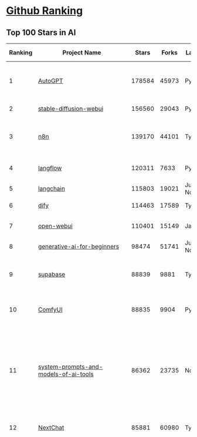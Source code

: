 [Github Ranking](../README.md)
==========

## Top 100 Stars in AI

| Ranking | Project Name | Stars | Forks | Language | Open Issues | Description | Last Commit |
| ------- | ------------ | ----- | ----- | -------- | ----------- | ----------- | ----------- |
| 1 | [AutoGPT](https://github.com/Significant-Gravitas/AutoGPT) | 178584 | 45973 | Python | 166 | AutoGPT is the vision of accessible AI for everyone, to use and to build on. Our mission is to provide the tools, so that you can focus on what matters. | 2025-09-20T01:45:39Z |
| 2 | [stable-diffusion-webui](https://github.com/AUTOMATIC1111/stable-diffusion-webui) | 156560 | 29043 | Python | 2368 | Stable Diffusion web UI | 2025-09-17T16:31:20Z |
| 3 | [n8n](https://github.com/n8n-io/n8n) | 139170 | 44101 | TypeScript | 702 | Fair-code workflow automation platform with native AI capabilities. Combine visual building with custom code, self-host or cloud, 400+ integrations. | 2025-09-19T20:12:09Z |
| 4 | [langflow](https://github.com/langflow-ai/langflow) | 120311 | 7633 | Python | 437 | Langflow is a powerful tool for building and deploying AI-powered agents and workflows. | 2025-09-20T03:29:20Z |
| 5 | [langchain](https://github.com/langchain-ai/langchain) | 115803 | 19021 | Jupyter Notebook | 130 | 🦜🔗 Build context-aware reasoning applications | 2025-09-19T18:50:42Z |
| 6 | [dify](https://github.com/langgenius/dify) | 114463 | 17589 | TypeScript | 460 | Production-ready platform for agentic workflow development. | 2025-09-20T03:15:54Z |
| 7 | [open-webui](https://github.com/open-webui/open-webui) | 110401 | 15149 | JavaScript | 219 | User-friendly AI Interface (Supports Ollama, OpenAI API, ...) | 2025-09-20T03:22:08Z |
| 8 | [generative-ai-for-beginners](https://github.com/microsoft/generative-ai-for-beginners) | 98474 | 51741 | Jupyter Notebook | 5 | 21 Lessons, Get Started Building with Generative AI  | 2025-09-15T03:15:03Z |
| 9 | [supabase](https://github.com/supabase/supabase) | 88839 | 9881 | TypeScript | 231 | The Postgres development platform. Supabase gives you a dedicated Postgres database to build your web, mobile, and AI applications. | 2025-09-20T01:14:40Z |
| 10 | [ComfyUI](https://github.com/comfyanonymous/ComfyUI) | 88835 | 9904 | Python | 2719 | The most powerful and modular diffusion model GUI, api and backend with a graph/nodes interface. | 2025-09-20T03:23:28Z |
| 11 | [system-prompts-and-models-of-ai-tools](https://github.com/x1xhlol/system-prompts-and-models-of-ai-tools) | 86362 | 23735 | None | 51 | FULL Augment Code, Claude Code, Cluely, CodeBuddy, Cursor, Devin AI, Junie, Kiro, Leap.new, Lovable, Manus Agent Tools, NotionAI, Orchids.app, Perplexity, Poke, Qoder, Replit, Same.dev, Trae, Traycer AI, VSCode Agent, Warp.dev, Windsurf, Xcode, Z.ai Code, dia & v0. (And other Open Sourced) System Prompts, Internal Tools & AI Models | 2025-09-17T21:18:22Z |
| 12 | [NextChat](https://github.com/ChatGPTNextWeb/NextChat) | 85881 | 60980 | TypeScript | 668 | ✨ Light and Fast AI Assistant. Support: Web \| iOS \| MacOS \| Android \|  Linux \| Windows | 2025-09-15T10:53:22Z |
| 13 | [funNLP](https://github.com/fighting41love/funNLP) | 76092 | 15001 | Python | 34 | 中英文敏感词、语言检测、中外手机/电话归属地/运营商查询、名字推断性别、手机号抽取、身份证抽取、邮箱抽取、中日文人名库、中文缩写库、拆字词典、词汇情感值、停用词、反动词表、暴恐词表、繁简体转换、英文模拟中文发音、汪峰歌词生成器、职业名称词库、同义词库、反义词库、否定词库、汽车品牌词库、汽车零件词库、连续英文切割、各种中文词向量、公司名字大全、古诗词库、IT词库、财经词库、成语词库、地名词库、历史名人词库、诗词词库、医学词库、饮食词库、法律词库、汽车词库、动物词库、中文聊天语料、中文谣言数据、百度中文问答数据集、句子相似度匹配算法集合、bert资源、文本生成&摘要相关工具、cocoNLP信息抽取工具、国内电话号码正则匹配、清华大学XLORE:中英文跨语言百科知识图谱、清华大学人工智能技术系列报告、自然语言生成、NLU太难了系列、自动对联数据及机器人、用户名黑名单列表、罪名法务名词及分类模型、微信公众号语料、cs224n深度学习自然语言处理课程、中文手写汉字识别、中文自然语言处理 语料/数据集、变量命名神器、分词语料库+代码、任务型对话英文数据集、ASR 语音数据集 + 基于深度学习的中文语音识别系统、笑声检测器、Microsoft多语言数字/单位/如日期时间识别包、中华新华字典数据库及api(包括常用歇后语、成语、词语和汉字)、文档图谱自动生成、SpaCy 中文模型、Common Voice语音识别数据集新版、神经网络关系抽取、基于bert的命名实体识别、关键词(Keyphrase)抽取包pke、基于医疗领域知识图谱的问答系统、基于依存句法与语义角色标注的事件三元组抽取、依存句法分析4万句高质量标注数据、cnocr：用来做中文OCR的Python3包、中文人物关系知识图谱项目、中文nlp竞赛项目及代码汇总、中文字符数据、speech-aligner: 从“人声语音”及其“语言文本”产生音素级别时间对齐标注的工具、AmpliGraph: 知识图谱表示学习(Python)库：知识图谱概念链接预测、Scattertext 文本可视化(python)、语言/知识表示工具：BERT & ERNIE、中文对比英文自然语言处理NLP的区别综述、Synonyms中文近义词工具包、HarvestText领域自适应文本挖掘工具（新词发现-情感分析-实体链接等）、word2word：(Python)方便易用的多语言词-词对集：62种语言/3,564个多语言对、语音识别语料生成工具：从具有音频/字幕的在线视频创建自动语音识别(ASR)语料库、构建医疗实体识别的模型（包含词典和语料标注）、单文档非监督的关键词抽取、Kashgari中使用gpt-2语言模型、开源的金融投资数据提取工具、文本自动摘要库TextTeaser: 仅支持英文、人民日报语料处理工具集、一些关于自然语言的基本模型、基于14W歌曲知识库的问答尝试--功能包括歌词接龙and已知歌词找歌曲以及歌曲歌手歌词三角关系的问答、基于Siamese bilstm模型的相似句子判定模型并提供训练数据集和测试数据集、用Transformer编解码模型实现的根据Hacker News文章标题自动生成评论、用BERT进行序列标记和文本分类的模板代码、LitBank：NLP数据集——支持自然语言处理和计算人文学科任务的100部带标记英文小说语料、百度开源的基准信息抽取系统、虚假新闻数据集、Facebook: LAMA语言模型分析，提供Transformer-XL/BERT/ELMo/GPT预训练语言模型的统一访问接口、CommonsenseQA：面向常识的英文QA挑战、中文知识图谱资料、数据及工具、各大公司内部里大牛分享的技术文档 PDF 或者 PPT、自然语言生成SQL语句（英文）、中文NLP数据增强（EDA）工具、英文NLP数据增强工具 、基于医药知识图谱的智能问答系统、京东商品知识图谱、基于mongodb存储的军事领域知识图谱问答项目、基于远监督的中文关系抽取、语音情感分析、中文ULMFiT-情感分析-文本分类-语料及模型、一个拍照做题程序、世界各国大规模人名库、一个利用有趣中文语料库 qingyun 训练出来的中文聊天机器人、中文聊天机器人seqGAN、省市区镇行政区划数据带拼音标注、教育行业新闻语料库包含自动文摘功能、开放了对话机器人-知识图谱-语义理解-自然语言处理工具及数据、中文知识图谱：基于百度百科中文页面-抽取三元组信息-构建中文知识图谱、masr: 中文语音识别-提供预训练模型-高识别率、Python音频数据增广库、中文全词覆盖BERT及两份阅读理解数据、ConvLab：开源多域端到端对话系统平台、中文自然语言处理数据集、基于最新版本rasa搭建的对话系统、基于TensorFlow和BERT的管道式实体及关系抽取、一个小型的证券知识图谱/知识库、复盘所有NLP比赛的TOP方案、OpenCLaP：多领域开源中文预训练语言模型仓库、UER：基于不同语料+编码器+目标任务的中文预训练模型仓库、中文自然语言处理向量合集、基于金融-司法领域(兼有闲聊性质)的聊天机器人、g2pC：基于上下文的汉语读音自动标记模块、Zincbase 知识图谱构建工具包、诗歌质量评价/细粒度情感诗歌语料库、快速转化「中文数字」和「阿拉伯数字」、百度知道问答语料库、基于知识图谱的问答系统、jieba_fast 加速版的jieba、正则表达式教程、中文阅读理解数据集、基于BERT等最新语言模型的抽取式摘要提取、Python利用深度学习进行文本摘要的综合指南、知识图谱深度学习相关资料整理、维基大规模平行文本语料、StanfordNLP 0.2.0：纯Python版自然语言处理包、NeuralNLP-NeuralClassifier：腾讯开源深度学习文本分类工具、端到端的封闭域对话系统、中文命名实体识别：NeuroNER vs. BertNER、新闻事件线索抽取、2019年百度的三元组抽取比赛：“科学空间队”源码、基于依存句法的开放域文本知识三元组抽取和知识库构建、中文的GPT2训练代码、ML-NLP - 机器学习(Machine Learning)NLP面试中常考到的知识点和代码实现、nlp4han:中文自然语言处理工具集(断句/分词/词性标注/组块/句法分析/语义分析/NER/N元语法/HMM/代词消解/情感分析/拼写检查、XLM：Facebook的跨语言预训练语言模型、用基于BERT的微调和特征提取方法来进行知识图谱百度百科人物词条属性抽取、中文自然语言处理相关的开放任务-数据集-当前最佳结果、CoupletAI - 基于CNN+Bi-LSTM+Attention 的自动对对联系统、抽象知识图谱、MiningZhiDaoQACorpus - 580万百度知道问答数据挖掘项目、brat rapid annotation tool: 序列标注工具、大规模中文知识图谱数据：1.4亿实体、数据增强在机器翻译及其他nlp任务中的应用及效果、allennlp阅读理解:支持多种数据和模型、PDF表格数据提取工具 、 Graphbrain：AI开源软件库和科研工具，目的是促进自动意义提取和文本理解以及知识的探索和推断、简历自动筛选系统、基于命名实体识别的简历自动摘要、中文语言理解测评基准，包括代表性的数据集&基准模型&语料库&排行榜、树洞 OCR 文字识别 、从包含表格的扫描图片中识别表格和文字、语声迁移、Python口语自然语言处理工具集(英文)、 similarity：相似度计算工具包，java编写、海量中文预训练ALBERT模型 、Transformers 2.0 、基于大规模音频数据集Audioset的音频增强 、Poplar：网页版自然语言标注工具、图片文字去除，可用于漫画翻译 、186种语言的数字叫法库、Amazon发布基于知识的人-人开放领域对话数据集 、中文文本纠错模块代码、繁简体转换 、 Python实现的多种文本可读性评价指标、类似于人名/地名/组织机构名的命名体识别数据集 、东南大学《知识图谱》研究生课程(资料)、. 英文拼写检查库 、 wwsearch是企业微信后台自研的全文检索引擎、CHAMELEON：深度学习新闻推荐系统元架构 、 8篇论文梳理BERT相关模型进展与反思、DocSearch：免费文档搜索引擎、 LIDA：轻量交互式对话标注工具 、aili - the fastest in-memory index in the East 东半球最快并发索引 、知识图谱车音工作项目、自然语言生成资源大全 、中日韩分词库mecab的Python接口库、中文文本摘要/关键词提取、汉字字符特征提取器 (featurizer)，提取汉字的特征（发音特征、字形特征）用做深度学习的特征、中文生成任务基准测评 、中文缩写数据集、中文任务基准测评 - 代表性的数据集-基准(预训练)模型-语料库-baseline-工具包-排行榜、PySS3：面向可解释AI的SS3文本分类器机器可视化工具 、中文NLP数据集列表、COPE - 格律诗编辑程序、doccano：基于网页的开源协同多语言文本标注工具 、PreNLP：自然语言预处理库、简单的简历解析器，用来从简历中提取关键信息、用于中文闲聊的GPT2模型：GPT2-chitchat、基于检索聊天机器人多轮响应选择相关资源列表(Leaderboards、Datasets、Papers)、(Colab)抽象文本摘要实现集锦(教程 、词语拼音数据、高效模糊搜索工具、NLP数据增广资源集、微软对话机器人框架 、 GitHub Typo Corpus：大规模GitHub多语言拼写错误/语法错误数据集、TextCluster：短文本聚类预处理模块 Short text cluster、面向语音识别的中文文本规范化、BLINK：最先进的实体链接库、BertPunc：基于BERT的最先进标点修复模型、Tokenizer：快速、可定制的文本词条化库、中文语言理解测评基准，包括代表性的数据集、基准(预训练)模型、语料库、排行榜、spaCy 医学文本挖掘与信息提取 、 NLP任务示例项目代码集、 python拼写检查库、chatbot-list - 行业内关于智能客服、聊天机器人的应用和架构、算法分享和介绍、语音质量评价指标(MOSNet, BSSEval, STOI, PESQ, SRMR)、 用138GB语料训练的法文RoBERTa预训练语言模型 、BERT-NER-Pytorch：三种不同模式的BERT中文NER实验、无道词典 - 有道词典的命令行版本，支持英汉互查和在线查询、2019年NLP亮点回顾、 Chinese medical dialogue data 中文医疗对话数据集 、最好的汉字数字(中文数字)-阿拉伯数字转换工具、 基于百科知识库的中文词语多词义/义项获取与特定句子词语语义消歧、awesome-nlp-sentiment-analysis - 情感分析、情绪原因识别、评价对象和评价词抽取、LineFlow：面向所有深度学习框架的NLP数据高效加载器、中文医学NLP公开资源整理 、MedQuAD：(英文)医学问答数据集、将自然语言数字串解析转换为整数和浮点数、Transfer Learning in Natural Language Processing (NLP) 、面向语音识别的中文/英文发音辞典、Tokenizers：注重性能与多功能性的最先进分词器、CLUENER 细粒度命名实体识别 Fine Grained Named Entity Recognition、 基于BERT的中文命名实体识别、中文谣言数据库、NLP数据集/基准任务大列表、nlp相关的一些论文及代码, 包括主题模型、词向量(Word Embedding)、命名实体识别(NER)、文本分类(Text Classificatin)、文本生成(Text Generation)、文本相似性(Text Similarity)计算等，涉及到各种与nlp相关的算法，基于keras和tensorflow 、Python文本挖掘/NLP实战示例、 Blackstone：面向非结构化法律文本的spaCy pipeline和NLP模型通过同义词替换实现文本“变脸” 、中文 预训练 ELECTREA 模型: 基于对抗学习 pretrain Chinese Model 、albert-chinese-ner - 用预训练语言模型ALBERT做中文NER 、基于GPT2的特定主题文本生成/文本增广、开源预训练语言模型合集、多语言句向量包、编码、标记和实现：一种可控高效的文本生成方法、 英文脏话大列表 、attnvis：GPT2、BERT等transformer语言模型注意力交互可视化、CoVoST：Facebook发布的多语种语音-文本翻译语料库，包括11种语言(法语、德语、荷兰语、俄语、西班牙语、意大利语、土耳其语、波斯语、瑞典语、蒙古语和中文)的语音、文字转录及英文译文、Jiagu自然语言处理工具 - 以BiLSTM等模型为基础，提供知识图谱关系抽取 中文分词 词性标注 命名实体识别 情感分析 新词发现 关键词 文本摘要 文本聚类等功能、用unet实现对文档表格的自动检测，表格重建、NLP事件提取文献资源列表 、 金融领域自然语言处理研究资源大列表、CLUEDatasetSearch - 中英文NLP数据集：搜索所有中文NLP数据集，附常用英文NLP数据集 、medical_NER - 中文医学知识图谱命名实体识别 、(哈佛)讲因果推理的免费书、知识图谱相关学习资料/数据集/工具资源大列表、Forte：灵活强大的自然语言处理pipeline工具集 、Python字符串相似性算法库、PyLaia：面向手写文档分析的深度学习工具包、TextFooler：针对文本分类/推理的对抗文本生成模块、Haystack：灵活、强大的可扩展问答(QA)框架、中文关键短语抽取工具 | 2024-05-10T07:38:24Z |
| 14 | [netdata](https://github.com/netdata/netdata) | 75963 | 6154 | C | 169 | The fastest path to AI-powered full stack observability, even for lean teams. | 2025-09-20T00:28:09Z |
| 15 | [gemini-cli](https://github.com/google-gemini/gemini-cli) | 75878 | 8095 | TypeScript | 1756 | An open-source AI agent that brings the power of Gemini directly into your terminal. | 2025-09-20T03:26:03Z |
| 16 | [Deep-Live-Cam](https://github.com/hacksider/Deep-Live-Cam) | 73198 | 10611 | Python | 72 | real time face swap and one-click video deepfake with only a single image | 2025-08-29T06:44:46Z |
| 17 | [LLMs-from-scratch](https://github.com/rasbt/LLMs-from-scratch) | 72090 | 10432 | Jupyter Notebook | 5 | Implement a ChatGPT-like LLM in PyTorch from scratch, step by step | 2025-09-17T13:14:21Z |
| 18 | [awesome-mcp-servers](https://github.com/punkpeye/awesome-mcp-servers) | 70664 | 5829 | None | 37 | A collection of MCP servers. | 2025-09-19T14:52:06Z |
| 19 | [browser-use](https://github.com/browser-use/browser-use) | 70163 | 8202 | Python | 110 | 🌐 Make websites accessible for AI agents. Automate tasks online with ease. | 2025-09-20T02:40:36Z |
| 20 | [awesome-llm-apps](https://github.com/Shubhamsaboo/awesome-llm-apps) | 69527 | 8811 | Python | 4 | Collection of awesome LLM apps with AI Agents and RAG using OpenAI, Anthropic, Gemini and opensource models. | 2025-09-15T05:12:31Z |
| 21 | [lobe-chat](https://github.com/lobehub/lobe-chat) | 65692 | 13608 | TypeScript | 924 | 🤯 Lobe Chat - an open-source, modern design AI chat framework. Supports multiple AI providers (OpenAI / Claude 4 / Gemini / DeepSeek / Ollama / Qwen), Knowledge Base (file upload / RAG ), one click install MCP Marketplace and Artifacts / Thinking. One-click FREE deployment of your private AI Agent application. | 2025-09-20T00:28:27Z |
| 22 | [AppFlowy](https://github.com/AppFlowy-IO/AppFlowy) | 65561 | 4554 | Dart | 967 | Bring projects, wikis, and teams together with AI. AppFlowy is the AI collaborative workspace where you achieve more without losing control of your data. The leading open source Notion alternative. | 2025-09-12T08:21:33Z |
| 23 | [ragflow](https://github.com/infiniflow/ragflow) | 64805 | 6764 | TypeScript | 2822 | RAGFlow is a leading open-source Retrieval-Augmented Generation (RAG) engine that fuses cutting-edge RAG with Agent capabilities to create a superior context layer for LLMs | 2025-09-19T13:12:11Z |
| 24 | [LLaMA-Factory](https://github.com/hiyouga/LLaMA-Factory) | 58960 | 7210 | Python | 653 | Unified Efficient Fine-Tuning of 100+ LLMs & VLMs (ACL 2024) | 2025-09-16T09:04:21Z |
| 25 | [firecrawl](https://github.com/firecrawl/firecrawl) | 58493 | 4834 | TypeScript | 143 | The Web Data API for AI - Turn entire websites into LLM-ready markdown or structured data 🔥 | 2025-09-19T19:01:01Z |
| 26 | [MetaGPT](https://github.com/FoundationAgents/MetaGPT) | 58483 | 7067 | Python | 11 | 🌟 The Multi-Agent Framework: First AI Software Company, Towards Natural Language Programming | 2025-06-30T11:45:55Z |
| 27 | [PaddleOCR](https://github.com/PaddlePaddle/PaddleOCR) | 55036 | 8676 | Python | 128 | Turn any PDF or image document into structured data for your AI. A powerful, lightweight OCR toolkit that bridges the gap between images/PDFs and LLMs. Supports 80+ languages. | 2025-09-19T10:30:24Z |
| 28 | [gpt-engineer](https://github.com/AntonOsika/gpt-engineer) | 54875 | 7295 | Python | 31 | CLI platform to experiment with codegen. Precursor to: https://lovable.dev | 2025-05-14T10:15:10Z |
| 29 | [ChatGPT](https://github.com/lencx/ChatGPT) | 54111 | 6157 | Rust | 848 | 🔮 ChatGPT Desktop Application (Mac, Windows and Linux) | 2024-08-29T17:58:11Z |
| 30 | [crawl4ai](https://github.com/unclecode/crawl4ai) | 53576 | 5322 | Python | 174 | 🚀🤖 Crawl4AI: Open-source LLM Friendly Web Crawler & Scraper. Don't be shy, join here: https://discord.gg/jP8KfhDhyN | 2025-09-19T06:17:35Z |
| 31 | [meilisearch](https://github.com/meilisearch/meilisearch) | 53273 | 2169 | Rust | 209 | A lightning-fast search engine API bringing AI-powered hybrid search to your sites and applications. | 2025-09-18T17:18:15Z |
| 32 | [OpenBB](https://github.com/OpenBB-finance/OpenBB) | 52389 | 4986 | Python | 36 | Financial data platform for analysts, quants and AI agents. | 2025-09-18T19:48:00Z |
| 33 | [autogen](https://github.com/microsoft/autogen) | 49966 | 7642 | Python | 400 | A programming framework for agentic AI | 2025-09-18T04:06:24Z |
| 34 | [anything-llm](https://github.com/Mintplex-Labs/anything-llm) | 49207 | 5102 | JavaScript | 266 | The all-in-one Desktop & Docker AI application with built-in RAG, AI agents, No-code agent builder, MCP compatibility,  and more. | 2025-09-19T21:55:08Z |
| 35 | [unsloth](https://github.com/unslothai/unsloth) | 45844 | 3747 | Python | 742 | Fine-tuning & Reinforcement Learning for LLMs. 🦥 Train OpenAI gpt-oss, DeepSeek-R1, Qwen3, Gemma 3, TTS 2x faster with 70% less VRAM. | 2025-09-20T03:01:33Z |
| 36 | [dbeaver](https://github.com/dbeaver/dbeaver) | 45456 | 3843 | Java | 3061 | Free universal database tool and SQL client | 2025-09-19T15:16:32Z |
| 37 | [text-generation-webui](https://github.com/oobabooga/text-generation-webui) | 45013 | 5784 | Python | 2585 | The definitive Web UI for local AI, with powerful features and easy setup. | 2025-09-19T23:13:05Z |
| 38 | [JeecgBoot](https://github.com/jeecgboot/JeecgBoot) | 43911 | 15562 | Java | 77 | 🔥AI低代码平台，助力企业快速实现低代码开发和构建AI应用！前后端分离架构 SpringBoot3，SpringCloud、Mybatis，Ant Design&Vue3、TS+vite！强大代码生成器实现前后端一键生成，无需手写代码! 引领AI低代码开发模式：AI生成→在线编码→代码生成→手工合并，解决Java项目80%重复工作，提升效率，节省成本，兼顾灵活性~ | 2025-09-18T09:33:06Z |
| 39 | [Flowise](https://github.com/FlowiseAI/Flowise) | 43792 | 22376 | TypeScript | 599 | Build AI Agents, Visually | 2025-09-19T09:18:21Z |
| 40 | [ClickHouse](https://github.com/ClickHouse/ClickHouse) | 42970 | 7666 | C++ | 4560 | ClickHouse® is a real-time analytics database management system | 2025-09-20T02:33:03Z |
| 41 | [airflow](https://github.com/apache/airflow) | 42479 | 15631 | Python | 1304 | Apache Airflow - A platform to programmatically author, schedule, and monitor workflows | 2025-09-20T01:58:49Z |
| 42 | [GitHubDaily](https://github.com/GitHubDaily/GitHubDaily) | 42084 | 4270 | None | 421 | 坚持分享 GitHub 上高质量、有趣实用的开源技术教程、开发者工具、编程网站、技术资讯。A list cool, interesting projects of GitHub. | 2025-03-20T08:54:47Z |
| 43 | [kong](https://github.com/Kong/kong) | 41801 | 4985 | None | 60 | 🦍 The Cloud-Native Gateway for APIs & AI | 2025-09-18T17:24:15Z |
| 44 | [ailearning](https://github.com/apachecn/ailearning) | 41464 | 11585 | Python | 3 | AiLearning：数据分析+机器学习实战+线性代数+PyTorch+NLTK+TF2 | 2024-11-12T16:21:55Z |
| 45 | [ColossalAI](https://github.com/hpcaitech/ColossalAI) | 41164 | 4534 | Python | 430 | Making large AI models cheaper, faster and more accessible | 2025-09-19T09:37:00Z |
| 46 | [ai-hedge-fund](https://github.com/virattt/ai-hedge-fund) | 41097 | 7218 | Python | 21 | An AI Hedge Fund Team | 2025-09-19T21:14:36Z |
| 47 | [AI-For-Beginners](https://github.com/microsoft/AI-For-Beginners) | 40747 | 8000 | Jupyter Notebook | 21 | 12 Weeks, 24 Lessons, AI for All! | 2025-09-09T20:42:34Z |
| 48 | [llm-app](https://github.com/pathwaycom/llm-app) | 40660 | 1088 | Jupyter Notebook | 4 | Ready-to-run cloud templates for RAG, AI pipelines, and enterprise search with live data. 🐳Docker-friendly.⚡Always in sync with Sharepoint, Google Drive, S3, Kafka, PostgreSQL, real-time data APIs, and more. | 2025-09-15T12:49:25Z |
| 49 | [mem0](https://github.com/mem0ai/mem0) | 40200 | 4232 | Python | 312 | Universal memory layer for AI Agents; Announcing OpenMemory MCP - local and secure memory management. | 2025-09-18T21:40:47Z |
| 50 | [MoneyPrinterTurbo](https://github.com/harry0703/MoneyPrinterTurbo) | 39981 | 5810 | Python | 184 | 利用AI大模型，一键生成高清短视频 Generate short videos with one click using AI LLM. | 2025-06-11T06:34:54Z |
| 51 | [upscayl](https://github.com/upscayl/upscayl) | 39828 | 1855 | TypeScript | 50 | 🆙 Upscayl - #1 Free and Open Source AI Image Upscaler for Linux, MacOS and Windows. | 2025-09-08T13:13:37Z |
| 52 | [docling](https://github.com/docling-project/docling) | 39134 | 2712 | Python | 570 | Get your documents ready for gen AI | 2025-09-19T14:49:54Z |
| 53 | [chatgpt-on-wechat](https://github.com/zhayujie/chatgpt-on-wechat) | 39104 | 9442 | Python | 305 | 基于大模型搭建的聊天机器人，同时支持 微信公众号、企业微信应用、飞书、钉钉 等接入，可选择ChatGPT/Claude/DeepSeek/文心一言/讯飞星火/通义千问/ Gemini/GLM-4/Kimi/LinkAI，能处理文本、语音和图片，访问操作系统和互联网，支持基于自有知识库进行定制企业智能客服。 | 2025-08-08T02:47:49Z |
| 54 | [ray](https://github.com/ray-project/ray) | 39011 | 6810 | Python | 2763 | Ray is an AI compute engine. Ray consists of a core distributed runtime and a set of AI Libraries for accelerating ML workloads. | 2025-09-20T01:55:35Z |
| 55 | [ai-agents-for-beginners](https://github.com/microsoft/ai-agents-for-beginners) | 39003 | 12622 | Jupyter Notebook | 9 | 12 Lessons to Get Started Building AI Agents | 2025-09-18T16:59:04Z |
| 56 | [quivr](https://github.com/QuivrHQ/quivr) | 38451 | 3677 | Python | 2 | Opiniated RAG for integrating GenAI in your apps 🧠   Focus on your product rather than the RAG. Easy integration in existing products with customisation!  Any LLM: GPT4, Groq, Llama. Any Vectorstore: PGVector, Faiss. Any Files. Anyway you want.  | 2025-07-09T12:55:23Z |
| 57 | [photoprism](https://github.com/photoprism/photoprism) | 38379 | 2147 | Go | 429 | AI-Powered Photos App for the Decentralized Web 🌈💎✨ | 2025-09-19T05:53:10Z |
| 58 | [crewAI](https://github.com/crewAIInc/crewAI) | 38284 | 5065 | Python | 52 | Framework for orchestrating role-playing, autonomous AI agents. By fostering collaborative intelligence, CrewAI empowers agents to work together seamlessly, tackling complex tasks. | 2025-09-20T03:32:11Z |
| 59 | [aider](https://github.com/Aider-AI/aider) | 37536 | 3499 | Python | 1029 | aider is AI pair programming in your terminal | 2025-09-05T14:09:23Z |
| 60 | [Open-Assistant](https://github.com/LAION-AI/Open-Assistant) | 37470 | 3296 | Python | 227 | OpenAssistant is a chat-based assistant that understands tasks, can interact with third-party systems, and retrieve information dynamically to do so. | 2024-08-17T01:55:35Z |
| 61 | [chatbox](https://github.com/chatboxai/chatbox) | 36709 | 3562 | TypeScript | 858 | User-friendly Desktop Client App for AI Models/LLMs (GPT, Claude, Gemini, Ollama...) | 2025-09-13T13:01:11Z |
| 62 | [MockingBird](https://github.com/babysor/MockingBird) | 36655 | 5261 | Python | 477 | 🚀AI拟声: 5秒内克隆您的声音并生成任意语音内容 Clone a voice in 5 seconds to generate arbitrary speech in real-time | 2024-11-15T05:00:29Z |
| 63 | [ToolJet](https://github.com/ToolJet/ToolJet) | 36580 | 4757 | JavaScript | 646 | ToolJet is the open-source foundation of ToolJet AI - the AI-native platform for building internal tools, dashboard, business applications, workflows and AI agents 🚀 | 2025-09-19T23:52:56Z |
| 64 | [google-research](https://github.com/google-research/google-research) | 36397 | 8184 | Jupyter Notebook | 1069 | Google Research | 2025-09-17T17:37:51Z |
| 65 | [mindsdb](https://github.com/mindsdb/mindsdb) | 35814 | 5767 | Python | 49 | AI Analytics Engine that can answer questions over large scale data. - The only MCP Server you'll ever need | 2025-09-19T15:47:07Z |
| 66 | [cursor-free-vip](https://github.com/yeongpin/cursor-free-vip) | 35581 | 4372 | Python | 581 | [Support 0.49.x]（Reset Cursor AI MachineID & Bypass Higher Token Limit） Cursor Ai ，自动重置机器ID ， 免费升级使用Pro功能: You've reached your trial request limit. / Too many free trial accounts used on this machine. Please upgrade to pro. We have this limit in place to prevent abuse. Please let us know if you believe this is a mistake. | 2025-09-16T03:47:39Z |
| 67 | [LocalAI](https://github.com/mudler/LocalAI) | 35379 | 2775 | Go | 327 | :robot: The free, Open Source alternative to OpenAI, Claude and others. Self-hosted and local-first. Drop-in replacement for OpenAI,  running on consumer-grade hardware. No GPU required. Runs gguf, transformers, diffusers and many more. Features: Generate Text, Audio, Video, Images, Voice Cloning, Distributed, P2P and decentralized inference | 2025-09-19T21:14:10Z |
| 68 | [AgentGPT](https://github.com/reworkd/AgentGPT) | 34945 | 9469 | TypeScript | 130 | 🤖 Assemble, configure, and deploy autonomous AI Agents in your browser. | 2025-04-29T01:19:32Z |
| 69 | [gold-miner](https://github.com/xitu/gold-miner) | 34265 | 5042 | None | 11 | 🥇掘金翻译计划，可能是世界最大最好的英译中技术社区，最懂读者和译者的翻译平台： | 2024-04-17T09:44:37Z |
| 70 | [Folo](https://github.com/RSSNext/Folo) | 34165 | 1635 | TypeScript | 260 | 🧡 Follow everything in one place | 2025-09-19T17:33:01Z |
| 71 | [awesome-cursorrules](https://github.com/PatrickJS/awesome-cursorrules) | 33965 | 2867 | MDX | 35 | 📄  Configuration files that enhance Cursor AI editor experience with custom rules and behaviors | 2025-09-19T21:35:25Z |
| 72 | [agno](https://github.com/agno-agi/agno) | 33627 | 4280 | Python | 113 | High-performance runtime for multi-agent systems. Build, run and manage secure multi-agent systems in your cloud. | 2025-09-19T21:14:02Z |
| 73 | [Fabric](https://github.com/danielmiessler/Fabric) | 33511 | 3429 | JavaScript | 36 | Fabric is an open-source framework for augmenting humans using AI. It provides a modular system for solving specific problems using a crowdsourced set of AI prompts that can be used anywhere. | 2025-09-18T22:57:32Z |
| 74 | [gpt-pilot](https://github.com/Pythagora-io/gpt-pilot) | 33367 | 3416 | Python | 237 | The first real AI developer | 2025-09-11T13:41:50Z |
| 75 | [ruoyi-vue-pro](https://github.com/YunaiV/ruoyi-vue-pro) | 33301 | 7175 | Java | 12 | 🔥 官方推荐 🔥 RuoYi-Vue 全新 Pro 版本，优化重构所有功能。基于 Spring Boot + MyBatis Plus + Vue & Element 实现的后台管理系统 + 微信小程序，支持 RBAC 动态权限、数据权限、SaaS 多租户、Flowable 工作流、三方登录、支付、短信、商城、CRM、ERP、AI 大模型等功能。你的 ⭐️ Star ⭐️，是作者生发的动力！ | 2025-08-31T11:51:42Z |
| 76 | [spaCy](https://github.com/explosion/spaCy) | 32502 | 4576 | Python | 171 | 💫 Industrial-strength Natural Language Processing (NLP) in Python | 2025-05-28T15:28:05Z |
| 77 | [chatbot-ui](https://github.com/mckaywrigley/chatbot-ui) | 32315 | 9320 | TypeScript | 178 | AI chat for any model. | 2024-08-03T00:38:07Z |
| 78 | [tabby](https://github.com/TabbyML/tabby) | 32114 | 1583 | Rust | 214 | Self-hosted AI coding assistant | 2025-09-19T15:55:09Z |
| 79 | [nacos](https://github.com/alibaba/nacos) | 32062 | 13142 | Java | 247 | an easy-to-use dynamic service discovery, configuration and service management platform for building AI cloud native applications. | 2025-09-19T02:19:12Z |
| 80 | [fairseq](https://github.com/facebookresearch/fairseq) | 31817 | 6604 | Python | 1193 | Facebook AI Research Sequence-to-Sequence Toolkit written in Python. | 2025-09-09T17:55:23Z |
| 81 | [netron](https://github.com/lutzroeder/netron) | 31413 | 2996 | JavaScript | 20 | Visualizer for neural network, deep learning and machine learning models | 2025-09-20T01:47:44Z |
| 82 | [cursor](https://github.com/cursor/cursor) | 31322 | 2052 | None | 2099 | The AI Code Editor | 2024-10-13T19:23:26Z |
| 83 | [khoj](https://github.com/khoj-ai/khoj) | 31133 | 1809 | Python | 75 | Your AI second brain. Self-hostable. Get answers from the web or your docs. Build custom agents, schedule automations, do deep research. Turn any online or local LLM into your personal, autonomous AI (gpt, claude, gemini, llama, qwen, mistral). Get started - free. | 2025-09-16T09:17:58Z |
| 84 | [exo](https://github.com/exo-explore/exo) | 30969 | 2047 | Python | 365 | Run your own AI cluster at home with everyday devices 📱💻 🖥️⌚ | 2025-03-21T22:23:32Z |
| 85 | [context7](https://github.com/upstash/context7) | 30854 | 1540 | JavaScript | 65 | Context7 MCP Server -- Up-to-date code documentation for LLMs and AI code editors | 2025-09-15T12:57:23Z |
| 86 | [qlib](https://github.com/microsoft/qlib) | 30785 | 4758 | Python | 252 | Qlib is an AI-oriented Quant investment platform that aims to use AI tech to empower Quant Research, from exploring ideas to implementing productions. Qlib supports diverse ML modeling paradigms, including supervised learning, market dynamics modeling, and RL, and is now equipped with https://github.com/microsoft/RD-Agent to automate R&D process. | 2025-09-19T08:49:15Z |
| 87 | [AI-Expert-Roadmap](https://github.com/AMAI-GmbH/AI-Expert-Roadmap) | 30288 | 2542 | JavaScript | 12 | Roadmap to becoming an Artificial Intelligence Expert in 2022 | 2025-09-12T14:59:30Z |
| 88 | [roop](https://github.com/s0md3v/roop) | 30207 | 6857 | Python | 0 | one-click face swap | 2024-08-19T12:57:17Z |
| 89 | [pytorch-lightning](https://github.com/Lightning-AI/pytorch-lightning) | 30142 | 3573 | Python | 828 | Pretrain, finetune ANY AI model of ANY size on multiple GPUs, TPUs with zero code changes. | 2025-09-17T22:37:49Z |
| 90 | [LibreChat](https://github.com/danny-avila/LibreChat) | 30108 | 5736 | TypeScript | 176 | Enhanced ChatGPT Clone: Features Agents, MCP, DeepSeek, Anthropic, AWS, OpenAI, Responses API, Azure, Groq, o1, GPT-5, Mistral, OpenRouter, Vertex AI, Gemini, Artifacts, AI model switching, message search, Code Interpreter, langchain, DALL-E-3, OpenAPI Actions, Functions, Secure Multi-User Auth, Presets, open-source for self-hosting. Active. | 2025-09-20T02:02:11Z |
| 91 | [Mr.-Ranedeer-AI-Tutor](https://github.com/JushBJJ/Mr.-Ranedeer-AI-Tutor) | 29652 | 3384 | None | 13 | A GPT-4 AI Tutor Prompt for customizable personalized learning experiences. | 2025-06-14T06:58:48Z |
| 92 | [continue](https://github.com/continuedev/continue) | 28999 | 3514 | TypeScript | 683 | ⏩ Ship faster with Continuous AI. Build and run custom agents across your IDE, terminal, and CI | 2025-09-20T02:15:08Z |
| 93 | [Jobs_Applier_AI_Agent_AIHawk](https://github.com/feder-cr/Jobs_Applier_AI_Agent_AIHawk) | 28826 | 4382 | Python | 11 | AIHawk aims to easy job hunt process by automating the job application process. Utilizing artificial intelligence, it enables users to apply for multiple jobs in a tailored way. | 2025-05-28T13:24:12Z |
| 94 | [so-vits-svc](https://github.com/svc-develop-team/so-vits-svc) | 27623 | 5049 | Python | 21 | SoftVC VITS Singing Voice Conversion | 2023-11-11T13:11:31Z |
| 95 | [PDFMathTranslate](https://github.com/Byaidu/PDFMathTranslate) | 27500 | 2414 | Python | 109 | PDF scientific paper translation with preserved formats - 基于 AI 完整保留排版的 PDF 文档全文双语翻译，支持 Google/DeepL/Ollama/OpenAI 等服务，提供 CLI/GUI/MCP/Docker/Zotero | 2025-09-15T14:14:17Z |
| 96 | [500-AI-Machine-learning-Deep-learning-Computer-vision-NLP-Projects-with-code](https://github.com/ashishpatel26/500-AI-Machine-learning-Deep-learning-Computer-vision-NLP-Projects-with-code) | 27431 | 6224 | None | 43 | 500 AI Machine learning Deep learning Computer vision NLP Projects with code | 2025-08-01T11:54:09Z |
| 97 | [Genesis](https://github.com/Genesis-Embodied-AI/Genesis) | 27263 | 2499 | Python | 121 | A generative world for general-purpose robotics & embodied AI learning. | 2025-09-19T21:21:17Z |
| 98 | [nx](https://github.com/nrwl/nx) | 27035 | 2592 | TypeScript | 612 | Get to green PRs in half the time. Nx optimizes your builds, scales your CI, and fixes failed PRs. Built for developers and AI agents. | 2025-09-20T02:27:48Z |
| 99 | [generative-models](https://github.com/Stability-AI/generative-models) | 26407 | 2953 | Python | 273 | Generative Models by Stability AI | 2025-09-19T16:08:48Z |
| 100 | [semantic-kernel](https://github.com/microsoft/semantic-kernel) | 26219 | 4232 | C# | 515 | Integrate cutting-edge LLM technology quickly and easily into your apps | 2025-09-19T19:10:15Z |

